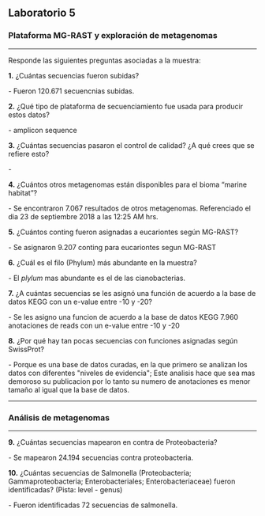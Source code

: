 ## Laboratorio 5

### Plataforma MG-RAST y exploración de metagenomas

---

Responde las siguientes preguntas asociadas a la muestra:
		
**1.** ¿Cuántas secuencias fueron subidas? 

*-* Fueron 120.671 secuencnias subidas.

**2.** ¿Qué tipo de plataforma de secuenciamiento fue usada para producir estos datos? 

*-* amplicon sequence

**3.** ¿Cuántas secuencias pasaron el control de calidad? ¿A qué crees que se refiere esto?

*-*

**4.** ¿Cuántos otros metagenomas están disponibles para el bioma “marine habitat”? 

*-* Se encontraron 7.067 resultados de otros metagenomas. Referenciado el dia 23 de septiembre 2018 a las 12:25 AM hrs.

**5.** ¿Cuántos conting fueron asignadas a eucariontes según MG-RAST? 

*-* Se asignaron 9.207 conting para eucariontes segun MG-RAST

**6.** ¿Cuál es el filo (Phylum) más abundante en la muestra? 

*-* El *plylum* mas abundante es el de las cianobacterias.

**7.** ¿A cuántas secuencias se les asignó una función de acuerdo a la base de datos KEGG con un e-value entre -10 y -20? 

*-* Se les asigno una funcion de acuerdo a la base de datos KEGG 7.960 anotaciones de reads con un e-value entre -10 y -20

**8.** ¿Por qué hay tan pocas secuencias con funciones asignadas según SwissProt? 

*-* Porque es una base de datos curadas, en la que primero se analizan los datos con diferentes "niveles de evidencia"; Este analisis hace que sea mas demoroso su publicacion por lo tanto su numero de anotaciones es menor tamaño al igual que la base de datos.  

---

### Análisis de metagenomas

---

**9.** ¿Cuántas secuencias mapearon en contra de Proteobacteria?

*-* Se mapearon 24.194 secuencias contra proteobacteria.

**10.** ¿Cuántas secuencias de Salmonella (Proteobacteria; Gammaproteobacteria; Enterobacteriales; Enterobacteriaceae) fueron identificadas? (Pista: level - genus)

*-* Fueron identificadas 72 secuencias de salmonella.


